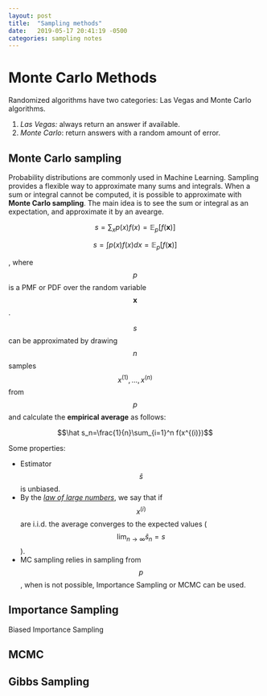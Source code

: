 ```yaml
---
layout: post
title:  "Sampling methods"
date:   2019-05-17 20:41:19 -0500
categories: sampling notes
---
```

# Monte Carlo Methods

Randomized algorithms have two categories: Las Vegas and Monte Carlo algorithms.

1. *Las Vegas:* always return an answer if available.
2. *Monte Carlo*: return answers with a random amount of error.

## Monte Carlo sampling
Probability distributions are commonly used in Machine Learning. Sampling provides a flexible way to approximate many sums and integrals. When a sum or integral cannot be computed, it is possible to approximate with **Monte Carlo sampling**. The main idea is to see the sum or integral as an expectation, and approximate it by an avearge.

$$s=\sum_x p(x)f(x)=\mathbb{E}_p[f(\mathbf{x})]$$

$$s=\int p(x)f(x) dx=\mathbb{E}_p[f(\mathbf{x})]$$

, where $$p$$ is a PMF or PDF over the random variable $$\mathbf{x}$$.  

$$s$$ can be approximated by drawing $$n$$ samples $$x^{(1)}, \dots, x^{(n)}$$ from $$p$$ and calculate the **empirical average** as follows:

$$\hat s_n=\frac{1}{n}\sum_{i=1}^n f(x^{(i)})$$

Some properties:
- Estimator $$\hat s$$ is unbiased.
- By the *[law of large numbers](https://en.wikipedia.org/wiki/Law_of_large_numbers)*, we say that if $$x^{(i)}$$ are i.i.d. the average converges to the expected values ($$\lim_{n\to\infty} \hat s_n=s$$).
- MC sampling relies in sampling from $$p$$, when is not possible, Importance Sampling or MCMC can be used.


## Importance Sampling


Biased Importance Sampling

## MCMC
## Gibbs Sampling
